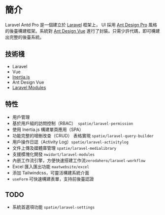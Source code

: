 # 簡介

Laravel Antd Pro 是一個建立於 [Laravel](https://laravel.com) 框架上， UI 採用 [Ant Design Pro](https://pro.ant.design) 風格的後臺構建框架。系統對 [Ant Design Vue](https://antdv.com) 進行了封裝。只需少許代碼，即可構建出完整的後臺系統。



## 技術棧

- Laravel
- Vue
- [Inertia.js](https://inertiajs.org)
- Ant Design Vue
- [Laravel Modules](https://docs.laravelmodules.com/v9/introduction)

## 特性

- 用戶管理
- 基於用戶組的訪問控制（RBAC）` spatie/laravel-permission`
- 使用 Inertia.js 構建單頁應用（SPA）
- 功能完整的增刪改查（CRUD） 表格實現 `spatie/laravel-query-builder`
- 用戶操作日誌（Activity Log）`spatie/laravel-activitylog`
- 文件上傳及媒體庫管理 `spatie/laravel-medialibrary`
- 支援模塊化開發 `nwidart/laravel-modules`
- 內嵌工作流引擎，方便快速搭建工作流`zerodahero/laravel-workflow`
- Excel 匯入匯出功能 `maatwebsite/excel`
- 添加 Tailwindcss，可靈活構建系統介面
- `useForm` 可快速構建表單，支持前後臺認證

## TODO

- 系統首選項功能 `spatie/laravel-settings`